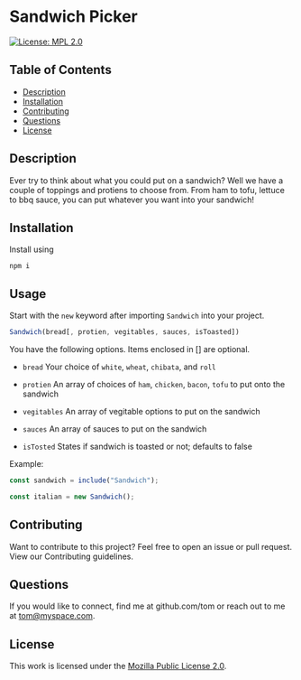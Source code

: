 # Sandwich Picker

[![License: MPL 2.0](https://img.shields.io/badge/License-MPL_2.0-brightgreen.svg)](https://opensource.org/licenses/MPL-2.0)

## Table of Contents

- [Description](#description)
- [Installation](#installation)
- [Contributing](#contributing)
- [Questions](#questions)
- [License](#license)

## Description

Ever try to think about what you could put on a sandwich? Well we have a couple of toppings and protiens to choose from. From ham to tofu, lettuce to bbq sauce, you can put whatever you want into your sandwich!

## Installation

Install using

```shell
npm i
```

## Usage

Start with the `new` keyword after importing `Sandwich` into your project.

```js
Sandwich(bread[, protien, vegitables, sauces, isToasted])
```

You have the following options. Items enclosed in [] are optional.

- `bread` Your choice of `white`, `wheat`, `chibata`, and `roll`

- `protien` An array of choices of `ham`, `chicken`, `bacon`, `tofu` to put onto the sandwich

- `vegitables` An array of vegitable options to put on the sandwich

- `sauces` An array of sauces to put on the sandwich

- `isTosted` States if sandwich is toasted or not; defaults to false

Example:

```js
const sandwich = include("Sandwich");

const italian = new Sandwich();
```

## Contributing

Want to contribute to this project? Feel free to open an issue or pull request. View our Contributing guidelines.

## Questions

If you would like to connect, find me at github.com/tom or reach out to me at tom@myspace.com.

## License

This work is licensed under the [Mozilla Public License 2.0](https://opensource.org/licenses/MPL-2.0).
